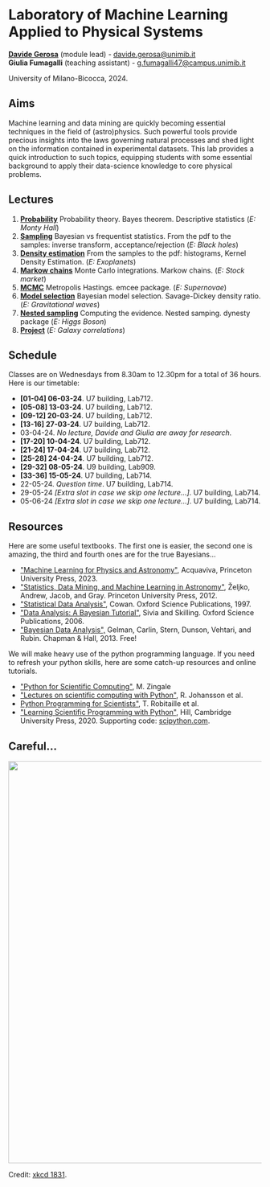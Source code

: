 # Laboratory of Machine Learning Applied to Physical Systems
**[Davide Gerosa](https://davidegerosa.com/)** (module lead) - davide.gerosa@unimib.it  
**Giulia Fumagalli** (teaching assistant) - g.fumagalli47@campus.unimib.it 

University of Milano-Bicocca, 2024.

## Aims

Machine learning and data mining are quickly becoming essential techniques in the field of (astro)physics. Such powerful tools provide precious insights into the laws governing natural processes and shed light on the information contained in experimental datasets. This lab provides a quick introduction to such topics, equipping students with some essential background to apply their data-science knowledge to core physical problems.

## Lectures

1. **[Probability](lectures/L01_probability.ipynb)** Probability theory. Bayes theorem. Descriptive statistics (*E: Monty Hall*)
2. **[Sampling](lectures/L02_sampling.ipynb)** Bayesian vs frequentist statistics. From the pdf to the samples: inverse transform, acceptance/rejection (*E: Black holes*)
3. **[Density estimation](lectures/L03_densityestimation.ipynb)** From the samples to the pdf: histograms, Kernel Density Estimation. (*E: Exoplanets*)
4. **[Markow chains](lectures/L03_MarkovChains.ipynb)** Monte Carlo integrations. Markow chains. (*E: Stock market*)
5. **[MCMC](lectures/L03_MCMC.ipynb)** Metropolis Hastings. emcee package. (*E: Supernovae*)
6. **[Model selection](lectures/L06_modelselection.ipynb)** Bayesian model selection. Savage-Dickey density ratio. (*E: Gravitational waves*)
7. **[Nested sampling](lectures/L05_nestedsampling.ipynb)** Computing the evidence. Nested samping. dynesty package (*E: Higgs Boson*)
8. **[Project](lectures/L07_project.ipynb)** (*E: Galaxy correlations*)


## Schedule

Classes are on Wednesdays from 8.30am to 12.30pm for a total of 36 hours. Here is our timetable:

- **[01-04] 06-03-24**. U7 building, Lab712.
- **[05-08] 13-03-24**. U7 building, Lab712.
- **[09-12] 20-03-24**. U7 building, Lab712.
- **[13-16] 27-03-24**. U7 building, Lab712.
- 03-04-24. *No lecture, Davide and Giulia are away for research.*
- **[17-20] 10-04-24**. U7 building, Lab712.
- **[21-24] 17-04-24**. U7 building, Lab712.
- **[25-28] 24-04-24**. U7 building, Lab712.
- **[29-32] 08-05-24**. U9 building, Lab909.
- **[33-36] 15-05-24**. U7 building, Lab714.
- 22-05-24. *Question time*. U7 building, Lab714.
- 29-05-24 *[Extra slot in case we skip one lecture...]*. U7 building, Lab714.
- 05-06-24 *[Extra slot in case we skip one lecture...]*. U7 building, Lab714.

## Resources

Here are some useful textbooks. The first one is easier, the second one is amazing, the third and fourth ones are for the true Bayesians...

 - ["Machine Learning for Physics and Astronomy"](https://press.princeton.edu/books/paperback/9780691206417/machine-learning-for-physics-and-astronomy), Acquaviva, Princeton University Press, 2023.
- ["Statistics, Data Mining, and Machine Learning in Astronomy"](https://press.princeton.edu/books/hardcover/9780691198309/statistics-data-mining-and-machine-learning-in-astronomy), Željko, Andrew, Jacob, and Gray. Princeton University Press, 2012.
- ["Statistical Data Analysis"](https://global.oup.com/academic/product/statistical-data-analysis-9780198501558?cc=fr&lang=en&), Cowan. Oxford Science Publications, 1997.
- ["Data Analysis: A Bayesian Tutorial"](https://global.oup.com/academic/product/data-analysis-9780198568322?cc=fr&lang=en&), Sivia and Skilling. Oxford Science Publications, 2006.
- ["Bayesian Data Analysis",](http://www.stat.columbia.edu/~gelman/book/) Gelman, Carlin, Stern, Dunson, Vehtari, and Rubin. Chapman & Hall, 2013. Free!

We will make heavy use of the python programming language. If you need to refresh your python skills, here are some catch-up resources and online tutorials. 

- ["Python for Scientific Computing"](https://sbu-python-class.github.io/python-science/Introduction.html), M. Zingale
- ["Lectures on scientific computing with Python"](https://github.com/jrjohansson/scientific-python-lectures), R. Johansson et al.  
- [Python Programming for Scientists"](https://astrofrog.github.io/py4sci/), T. Robitaille et al.
- ["Learning Scientific Programming with Python"](https://www.cambridge.org/core/books/learning-scientific-programming-with-python/3D264483BC7B380A3059B3861C661237), Hill, Cambridge University Press, 2020. Supporting code: [scipython.com](https://scipython.com/).



## Careful...

<p align="center">
  <img src="https://imgs.xkcd.com/comics/here_to_help_2x.png" width="800" />
</p>

Credit: [xkcd 1831](https://xkcd.com/1831/).

